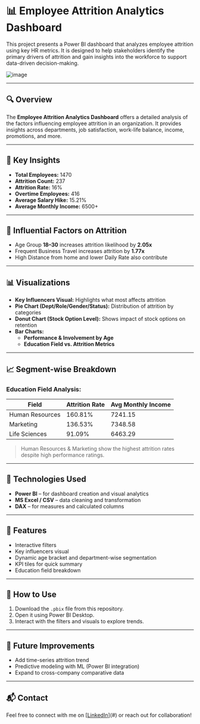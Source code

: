 # 📊 Employee Attrition Analytics Dashboard

This project presents a Power BI dashboard that analyzes employee attrition using key HR metrics. It is designed to help stakeholders identify the primary drivers of attrition and gain insights into the workforce to support data-driven decision-making.

![image](https://github.com/user-attachments/assets/1b133f79-448f-4913-bc83-48e5395d3d9d)


---

## 🔍 Overview

The **Employee Attrition Analytics Dashboard** offers a detailed analysis of the factors influencing employee attrition in an organization. It provides insights across departments, job satisfaction, work-life balance, income, promotions, and more.

---

## 🧠 Key Insights

- **Total Employees:** 1470  
- **Attrition Count:** 237  
- **Attrition Rate:** 16%  
- **Overtime Employees:** 416  
- **Average Salary Hike:** 15.21%  
- **Average Monthly Income:** 6500+

---

## 📌 Influential Factors on Attrition

- Age Group **18–30** increases attrition likelihood by **2.05x**
- Frequent Business Travel increases attrition by **1.77x**
- High Distance from home and lower Daily Rate also contribute

---

## 📊 Visualizations

- **Key Influencers Visual:** Highlights what most affects attrition
- **Pie Chart (Dept/Role/Gender/Status):** Distribution of attrition by categories
- **Donut Chart (Stock Option Level):** Shows impact of stock options on retention
- **Bar Charts:**
  - **Performance & Involvement by Age**
  - **Education Field vs. Attrition Metrics**

---

## 📈 Segment-wise Breakdown

### Education Field Analysis:
| Field             | Attrition Rate | Avg Monthly Income |
|------------------|----------------|--------------------|
| Human Resources  | 160.81%        | 7241.15            |
| Marketing        | 136.53%        | 7348.58            |
| Life Sciences    | 91.09%         | 6463.29            |

> Human Resources & Marketing show the highest attrition rates despite high performance ratings.

---

## 📂 Technologies Used

- **Power BI** – for dashboard creation and visual analytics
- **MS Excel / CSV** – data cleaning and transformation
- **DAX** – for measures and calculated columns

---

## 🚀 Features

- Interactive filters
- Key influencers visual
- Dynamic age bracket and department-wise segmentation
- KPI tiles for quick summary
- Education field breakdown

---

## 📌 How to Use

1. Download the `.pbix` file from this repository.
2. Open it using Power BI Desktop.
3. Interact with the filters and visuals to explore trends.

---

## 🧩 Future Improvements

- Add time-series attrition trend
- Predictive modeling with ML (Power BI integration)
- Expand to cross-company comparative data

---

## 📬 Contact

Feel free to connect with me on [[LinkedIn](https://www.linkedin.com/in/rohan-gade-299533251)](#) or reach out for collaboration!
